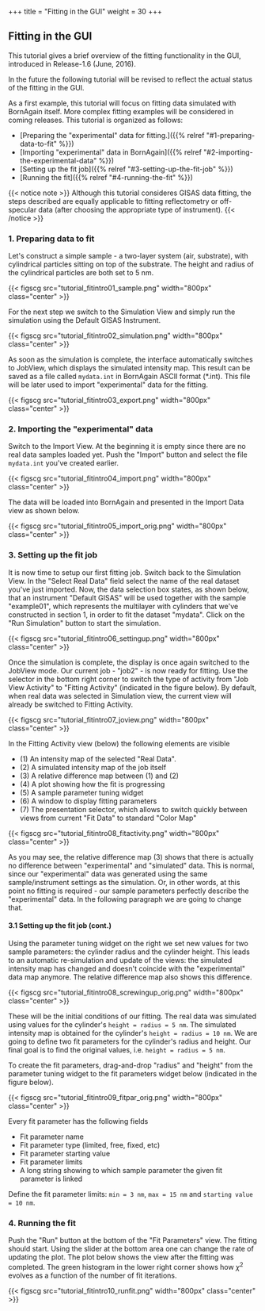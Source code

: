 +++
title = "Fitting in the GUI"
weight = 30
+++

## Fitting in the GUI

This tutorial gives a brief overview of the fitting functionality in the GUI, introduced in Release-1.6 (June, 2016).

In the future the following tutorial will be revised to reflect the actual status of the fitting in the GUI.

As a first example, this tutorial will focus on fitting data simulated with BornAgain itself. More complex fitting examples will be considered in coming releases. This tutorial is organized as follows:

   * [Preparing the "experimental" data for fitting.]({{% relref "#1-preparing-data-to-fit" %}})
   * [Importing "experimental" data in BornAgain]({{% relref "#2-importing-the-experimental-data" %}})
   * [Setting up the fit job]({{% relref "#3-setting-up-the-fit-job" %}})
   * [Running the fit]({{% relref "#4-running-the-fit" %}})

{{< notice note >}}
Although this tutorial consideres GISAS data fitting, the steps described are
equally applicable to fitting reflectometry or off-specular data (after choosing
the appropriate type of instrument).
{{< /notice >}}

### 1. Preparing data to fit

Let's construct a simple sample - a two-layer system (air, substrate), with cylindrical particles sitting on top of the substrate. The height and radius of the cylindrical particles are both set to 5 nm.

{{< figscg src="tutorial_fitintro01_sample.png" width="800px" class="center" >}}

For the next step we switch to the Simulation View and simply run the simulation using the Default GISAS Instrument.

{{< figscg src="tutorial_fitintro02_simulation.png" width="800px" class="center" >}}

As soon as the simulation is complete, the interface automatically switches to JobView, which displays the simulated intensity map. This result can be saved as a file called `mydata.int` in BornAgain ASCII format (*.int). This file will be later used to import "experimental" data for the fitting.

{{< figscg src="tutorial_fitintro03_export.png" width="800px" class="center" >}}

### 2. Importing the "experimental" data

Switch to the Import View. At the beginning it is empty since there are no real data samples loaded yet. Push the "Import" button and select the file `mydata.int` you've created earlier.

{{< figscg src="tutorial_fitintro04_import.png" width="800px" class="center" >}}

The data will be loaded into BornAgain and presented in the Import Data view as shown below.

{{< figscg src="tutorial_fitintro05_import_orig.png" width="800px" class="center" >}}

### 3. Setting up the fit job

It is now time to setup our first fitting job. Switch back to the Simulation View. In the "Select Real Data" field select the name of the real dataset you've just imported. Now, the data selection box states, as shown below, that an instrument "Default GISAS" will be used together with the sample "example01", which represents the multilayer with cylinders that we've constructed in section 1, in order to fit the dataset "mydata". Click on the "Run Simulation" button to start the simulation.

{{< figscg src="tutorial_fitintro06_settingup.png" width="800px" class="center" >}}

Once the simulation is complete, the display is once again switched to the JobView mode. Our current job - "job2" - is now ready for fitting. Use the selector in the bottom right corner to switch the type of activity from "Job View Activity" to "Fitting Activity" (indicated in the figure below). By default, when real data was selected in Simulation view, the current view will already be switched to Fitting Activity.

{{< figscg src="tutorial_fitintro07_joview.png" width="800px" class="center" >}}

In the Fitting Activity view (below) the following elements are visible

   * (1) An intensity map of the selected "Real Data".
   * (2) A simulated intensity map of the job itself
   * (3) A relative difference map between (1) and (2)
   * (4) A plot showing how the fit is progressing
   * (5) A sample parameter tuning widget
   * (6) A window to display fitting parameters
   * (7) The presentation selector, which allows to switch quickly between views from current "Fit Data" to standard "Color Map"

{{< figscg src="tutorial_fitintro08_fitactivity.png" width="800px" class="center" >}}

As you may see, the relative difference map (3) shows that there is actually no difference between "experimental" and "simulated" data. This is normal, since our "experimental" data was generated using the same sample/instrument settings as the simulation. Or, in other words, at this point no fitting is required - our sample parameters perfectly describe the "experimental" data. In the following paragraph we are going to change that.

#### 3.1 Setting up the fit job (cont.)

Using the parameter tuning widget on the right we set new values for two sample parameters: the cylinder radius and the cylinder height. This leads to an automatic re-simulation and update of the views: the simulated intensity map has changed and doesn't coincide with the "experimental" data map anymore. The relative difference map also shows this difference.

{{< figscg src="tutorial_fitintro08_screwingup_orig.png" width="800px" class="center" >}}

These will be the initial conditions of our fitting. The real data was simulated using values for the cylinder's `height = radius = 5 nm`. The simulated intensity map is obtained for the cylinder's `height = radius = 10 nm`. We are going to define two fit parameters for the cylinder's radius and height. Our final goal is to find the original values, i.e. `height = radius = 5 nm`.

To create the fit parameters, drag-and-drop "radius" and "height" from the parameter tuning widget to the fit parameters widget below (indicated in the figure below).

{{< figscg src="tutorial_fitintro09_fitpar_orig.png" width="800px" class="center" >}}

Every fit parameter has the following fields

   * Fit parameter name
   * Fit parameter type (limited, free, fixed, etc)
   * Fit parameter starting value
   * Fit parameter limits
   * A long string showing to which sample parameter the given fit parameter is linked

Define the fit parameter limits: `min = 3 nm`, `max = 15 nm` and `starting value = 10 nm`.

### 4. Running the fit

Push the "Run" button at the bottom of the "Fit Parameters" view. The fitting should start. Using the slider at the bottom area one can change the rate of updating the plot. The plot below shows the view after the fitting was completed. The green histogram in the lower right corner shows how $\chi^2$ evolves as a function of the number of fit iterations.

{{< figscg src="tutorial_fitintro10_runfit.png" width="800px" class="center" >}}
